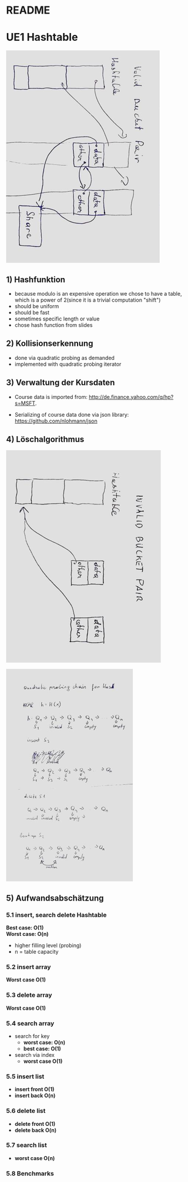 # README #

# UE1 Hashtable

![overview](img/overview.jpg)

## 1) Hashfunktion
* because modulo is an expensive operation we chose to have a table, which is a power of 2(since it is a trivial computation "shift")
* should be uniform
* should be fast
* sometimes specific length or value
* chose hash function from slides

## 2) Kollisionserkennung
* done via quadratic probing as demanded
* implemented with quadratic probing iterator

## 3) Verwaltung der Kursdaten
* Course data is imported from: http://de.finance.yahoo.com/q/hp?s=MSFT.

* Serializing of course data done via json library: https://github.com/nlohmann/json

## 4) Löschalgorithmus
![invalid bucket pair](img/invalid_bucketPair.jpg)

![quadratic probing](img/quadratic_probing.jpg)

## 5) Aufwandsabschätzung

### 5.1 insert, search delete Hashtable
**Best case: O(1)**  
**Worst case: O(n)**  
   * higher filling level (probing)  
   * n = table capacity
   
### 5.2 insert array
**Worst case O(1)**
### 5.3 delete array
**Worst case O(1)**
### 5.4 search array
* search for key 
    * **worst case: O(n)**  
    * **best case: O(1)**
* search via index  
    * **worst case O(1)** 

### 5.5 insert list
* **insert front O(1)**
* **insert back O(n)**
### 5.6 delete list
* **delete front O(1)**
* **delete back O(n)**
### 5.7 search list
* **worst case O(n)**


### 5.8 Benchmarks
   
